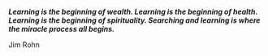 _**Learning is the beginning of wealth. Learning is the beginning of health. Learning is the beginning of spirituality. Searching and learning is where the miracle process all begins.**_

Jim Rohn